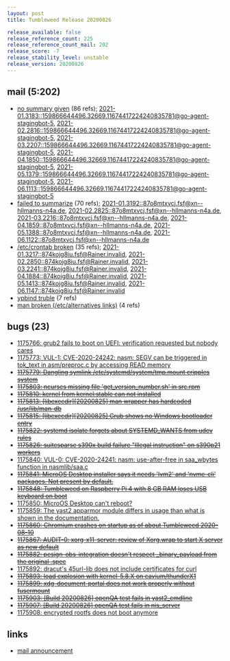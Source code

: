 ```yaml
---
layout: post
title: Tumbleweed Release 20200826

release_available: false
release_reference_count: 225
release_reference_count_mail: 202
release_score: -7
release_stability_level: unstable
release_version: 20200826
---
```


## mail (5:202)

- [no summary given](https://lists.opensuse.org/opensuse-factory/2020-08/msg00325.html) (86 refs); [2021-01.3183::<159866644496.32669.11674417224240835781@go-agent-stagingbot-5>](https://lists.opensuse.org/archives/list/factory@lists.opensuse.org/thread/4FIYJSPUHSJ3THHGUTWSOG23D5N7WL6Y), [2021-02.2816::<159866644496.32669.11674417224240835781@go-agent-stagingbot-5>](https://lists.opensuse.org/archives/list/factory@lists.opensuse.org/thread/4FIYJSPUHSJ3THHGUTWSOG23D5N7WL6Y), [2021-03.2207::<159866644496.32669.11674417224240835781@go-agent-stagingbot-5>](https://lists.opensuse.org/archives/list/factory@lists.opensuse.org/thread/4FIYJSPUHSJ3THHGUTWSOG23D5N7WL6Y), [2021-04.1850::<159866644496.32669.11674417224240835781@go-agent-stagingbot-5>](https://lists.opensuse.org/archives/list/factory@lists.opensuse.org/thread/4FIYJSPUHSJ3THHGUTWSOG23D5N7WL6Y), [2021-05.1379::<159866644496.32669.11674417224240835781@go-agent-stagingbot-5>](https://lists.opensuse.org/archives/list/factory@lists.opensuse.org/thread/4FIYJSPUHSJ3THHGUTWSOG23D5N7WL6Y), [2021-06.1113::<159866644496.32669.11674417224240835781@go-agent-stagingbot-5>](https://lists.opensuse.org/archives/list/factory@lists.opensuse.org/thread/4FIYJSPUHSJ3THHGUTWSOG23D5N7WL6Y)
- [failed to summarize](https://lists.opensuse.org/opensuse-factory/2020-08/msg00333.html) (70 refs); [2021-01.3192::<87o8mtxvcj.fsf@xn--hllmanns-n4a.de>](https://lists.opensuse.org/archives/list/factory@lists.opensuse.org/thread/TJZZGWGJXVUNWJKORZA4IBA3VDU3S4CG), [2021-02.2825::<87o8mtxvcj.fsf@xn--hllmanns-n4a.de>](https://lists.opensuse.org/archives/list/factory@lists.opensuse.org/thread/TJZZGWGJXVUNWJKORZA4IBA3VDU3S4CG), [2021-03.2216::<87o8mtxvcj.fsf@xn--hllmanns-n4a.de>](https://lists.opensuse.org/archives/list/factory@lists.opensuse.org/thread/TJZZGWGJXVUNWJKORZA4IBA3VDU3S4CG), [2021-04.1859::<87o8mtxvcj.fsf@xn--hllmanns-n4a.de>](https://lists.opensuse.org/archives/list/factory@lists.opensuse.org/thread/TJZZGWGJXVUNWJKORZA4IBA3VDU3S4CG), [2021-05.1388::<87o8mtxvcj.fsf@xn--hllmanns-n4a.de>](https://lists.opensuse.org/archives/list/factory@lists.opensuse.org/thread/TJZZGWGJXVUNWJKORZA4IBA3VDU3S4CG), [2021-06.1122::<87o8mtxvcj.fsf@xn--hllmanns-n4a.de>](https://lists.opensuse.org/archives/list/factory@lists.opensuse.org/thread/TJZZGWGJXVUNWJKORZA4IBA3VDU3S4CG)
- [/etc/crontab broken](https://lists.opensuse.org/opensuse-factory/2020-08/msg00358.html) (35 refs); [2021-01.3217::<874kojg8iu.fsf@Rainer.invalid>](https://lists.opensuse.org/archives/list/factory@lists.opensuse.org/thread/U6GU7OVOA7D3BM52FAPE3XBCNUJZR5CE), [2021-02.2850::<874kojg8iu.fsf@Rainer.invalid>](https://lists.opensuse.org/archives/list/factory@lists.opensuse.org/thread/U6GU7OVOA7D3BM52FAPE3XBCNUJZR5CE), [2021-03.2241::<874kojg8iu.fsf@Rainer.invalid>](https://lists.opensuse.org/archives/list/factory@lists.opensuse.org/thread/U6GU7OVOA7D3BM52FAPE3XBCNUJZR5CE), [2021-04.1884::<874kojg8iu.fsf@Rainer.invalid>](https://lists.opensuse.org/archives/list/factory@lists.opensuse.org/thread/U6GU7OVOA7D3BM52FAPE3XBCNUJZR5CE), [2021-05.1413::<874kojg8iu.fsf@Rainer.invalid>](https://lists.opensuse.org/archives/list/factory@lists.opensuse.org/thread/U6GU7OVOA7D3BM52FAPE3XBCNUJZR5CE), [2021-06.1147::<874kojg8iu.fsf@Rainer.invalid>](https://lists.opensuse.org/archives/list/factory@lists.opensuse.org/thread/U6GU7OVOA7D3BM52FAPE3XBCNUJZR5CE)
- [ypbind truble](https://lists.opensuse.org/opensuse-factory/2020-08/msg00328.html) (7 refs)
- [man broken (/etc/alternatives links)](https://lists.opensuse.org/opensuse-factory/2020-08/msg00348.html) (4 refs)

## bugs (23)

<!--more-->

- [1175766: grub2 fails to boot on UEFI: verification requested but nobody cares](https://bugzilla.opensuse.org/show_bug.cgi?id=1175766)
- [1175773: VUL-1: CVE-2020-24242: nasm: SEGV can be triggered in tok_text in asm/preproc.c by accessing READ memory](https://bugzilla.opensuse.org/show_bug.cgi?id=1175773)
- ~~[1175779: Dangling symlink /etc/systemd/system/tmp.mount cripples system](https://bugzilla.opensuse.org/show_bug.cgi?id=1175779)~~
- ~~[1175803: ncurses  missing file 'get_version_number.sh' in src.rpm](https://bugzilla.opensuse.org/show_bug.cgi?id=1175803)~~
- ~~[1175810: kernel from kernel:stable can not installed](https://bugzilla.opensuse.org/show_bug.cgi?id=1175810)~~
- ~~[1175813: \[libexecdir\]\[20200825\] man wrapper has hardcoded /usr/lib/man-db](https://bugzilla.opensuse.org/show_bug.cgi?id=1175813)~~
- ~~[1175815: \[libexecdir\]\[20200825\] Grub shows no Windows bootloader entry](https://bugzilla.opensuse.org/show_bug.cgi?id=1175815)~~
- ~~[1175822: systemd isolate forgets about SYSTEMD_WANTS from udev rules](https://bugzilla.opensuse.org/show_bug.cgi?id=1175822)~~
- ~~[1175826: suitesparse s390x build failure "Illegal instruction" on s390p21 workers](https://bugzilla.opensuse.org/show_bug.cgi?id=1175826)~~
- [1175840: VUL-0: CVE-2020-24241: nasm: use-after-free in saa_wbytes function in nasmlib/saa.c](https://bugzilla.opensuse.org/show_bug.cgi?id=1175840)
- ~~[1175841: MicroOS Desktop installer says it needs 'lvm2' and 'nvme-cli' packages. Not present by default.](https://bugzilla.opensuse.org/show_bug.cgi?id=1175841)~~
- ~~[1175848: Tumbleweed on Raspberry Pi 4 with 8 GB RAM loses USB keyboard on boot](https://bugzilla.opensuse.org/show_bug.cgi?id=1175848)~~
- [1175850: MicroOS Desktop can't reboot?](https://bugzilla.opensuse.org/show_bug.cgi?id=1175850)
- [1175859: The yast2 apparmor module differs in usage than what is shown in the documentation.](https://bugzilla.opensuse.org/show_bug.cgi?id=1175859)
- ~~[1175860: Chromium crashes on startup as of about Tumbleweed 2020-08-10](https://bugzilla.opensuse.org/show_bug.cgi?id=1175860)~~
- ~~[1175867: AUDIT-0: xorg-x11-server: review of Xorg.wrap to start X server as new default](https://bugzilla.opensuse.org/show_bug.cgi?id=1175867)~~
- ~~[1175882: pesign-obs-integration doesn't respect _binary_payload from the original .spec](https://bugzilla.opensuse.org/show_bug.cgi?id=1175882)~~
- [1175892: dracut's 45url-lib does not include certificates for curl](https://bugzilla.opensuse.org/show_bug.cgi?id=1175892)
- ~~[1175893: load explosion with kernel-5.8.X on cavium/thunderX1](https://bugzilla.opensuse.org/show_bug.cgi?id=1175893)~~
- ~~[1175899: xdg-document-portal does not work properly without fusermount](https://bugzilla.opensuse.org/show_bug.cgi?id=1175899)~~
- ~~[1175903: \[Build 20200826\] openQA test fails in yast2_cmdline](https://bugzilla.opensuse.org/show_bug.cgi?id=1175903)~~
- ~~[1175907: \[Build 20200826\] openQA test fails in nis_server](https://bugzilla.opensuse.org/show_bug.cgi?id=1175907)~~
- [1175908: encrypted rootfs does not boot anymore](https://bugzilla.opensuse.org/show_bug.cgi?id=1175908)



## links

- [mail announcement](https://lists.opensuse.org/archives/list/factory@lists.opensuse.org/thread/4FIYJSPUHSJ3THHGUTWSOG23D5N7WL6Y)
